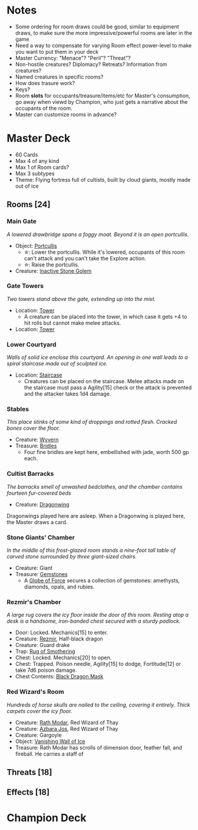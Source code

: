 # Notes
* Some ordering for room draws could be good, similar to equipment draws, to make sure the more impressive/powerful rooms are later in the game
* Need a way to compensate for varying Room effect power-level to make you want to put them in your deck
* Master Currency: "Menace"? "Peril"? "Threat"?
* Non-hostile creatures? Diplomacy? Retreats? Information from creatures?
* Named creatures in specific rooms?
* How does trasure work?
* Keys?
* Room **slots** for occupants/treasure/items/etc for Master's consumption, go away when viewd by Champion, who just gets a narrative about the occupants of the room.
* Master can customize rooms in advance?

# Master Deck
* 60 Cards
* Max 4 of any kind
* Max 1 of Room cards?
* Max 3 subtypes
* Theme: Flying fortress full of cultists, built by cloud giants, mostly made out of ice

## Rooms [24]
### Main Gate
*A lowered drawbridge spans a foggy moat. Beyond it is an open portcullis.*

* Object: [Portcullis]()
	- ✮: Lower the portcullis. While it's lowered, occupants of this room can't attack and you can't take the Explore action.
	- ✮: Raise the portcullis.
* Creature: [Inactive Stone Golem]()

### Gate Towers
*Two towers stand above the gate, extending up into the mist.*

* Location: [Tower]()
	- A creature can be placed into the tower, in which case it gets +4 to hit rolls but cannot make melee attacks.
* Location: [Tower]()

### Lower Courtyard
*Walls of solid ice enclose this courtyard. An opening in one wall leads to a spiral staircase made out of sculpted ice.*

* Location: [Staircase]()
	- Creatures can be placed on the staircase. Melee attacks made on the staircase must pass a Agility[15] check or the attack is prevented and the attacker takes 1d4 damage.

### Stables
*This place stinks of some kind of droppings and rotted flesh. Cracked bones cover the floor.*

* Creature: [Wyvern]()
* Treasure: [Bridles]()
	- Four fine bridles are kept here, embellished with jade, worth 500 gp each.

### Cultist Barracks
*The barracks smell of unwashed bedclothes, and the chamber contains fourteen fur-covered beds*

* Creature: [Dragonwing]()

Dragonwings played here are asleep. When a Dragonwing is played here, the Master draws a card.

### Stone Giants' Chamber
*In the middle of this frost-glazed room stands a nine-foot tall table of carved stone surrounded by three giant-sized chairs.*

* Creature: Giant
* Treasure: [Gemstones]()
	- A [Globe of Force]() secures a collection of gemstones: amethysts, diamonds, opals, and rubies.


### Rezmir's Chamber
*A large rug covers the icy floor inside the door of this room. Resting atop a desk is a handsome, iron-banded chest secured with a sturdy padlock.*

* Door: Locked. Mechanics[15] to enter.
* Creature: [Rezmir](), Half-black dragon
* Creature: Guard drake
* Trap: [Rug of Smothering]()
* Chest: Locked. Mechanics[20] to open.
* Chest: Trapped. Poison needle, Agility[15] to dodge, Fortitude[12] or take 7d6 poison damage.
* Chest Contents: [Black Dragon Mask]()

### Red Wizard's Room
*Hundreds of horse skulls are nailed to the ceiling, covering it entirely. Thick carpets cover the icy floor.*

* Creature: [Rath Modar](), Red Wizard of Thay
* Creature: [Azbara Jos](), Red Wizard of Thay
* Creature: Gargoyle
* Object: [Vanishing Wall of Ice]()
* Treasure: Rath Modar has scrolls of dimension door, feather fall, and fireball. He carries a staff of 

## Threats [18]

## Effects [18]

# Champion Deck